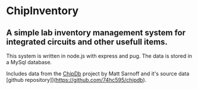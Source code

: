 # ChipInventory

## A simple lab inventory management system for integrated circuits and other usefull items. 

This system is written in node.js with express and pug.  The data is stored in a MySql database.

Includes data from the [ChipDb](https://www.msarnoff.org/chipdb/) project by Matt Sarnoff and it's 
source data [github repository]](https://github.com/74hc595/chipdb).
